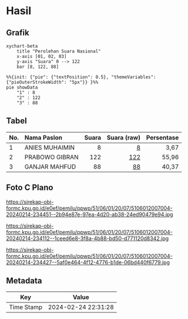 # Hasil

## Grafik

```mermaid
xychart-beta
    title "Perolehan Suara Nasional"
    x-axis [01, 02, 03]
    y-axis "Suara" 0 --> 122
    bar [8, 122, 88]
```

```mermaid
%%{init: {"pie": {"textPosition": 0.5}, "themeVariables": {"pieOuterStrokeWidth": "5px"}} }%%
pie showData
    "1" : 8
    "2" : 122
    "3" : 88
```

## Tabel

| No. | Nama Paslon    | Suara | Suara (raw) | Persentase |
|:--- |:-------------- | -----:| -----------:| ----------:|
| 1   | ANIES MUHAIMIN | 8     | [8][p-1]    | 3,67       |
| 2   | PRABOWO GIBRAN | 122   | [122][p-2]  | 55,96      |
| 3   | GANJAR MAHFUD  | 88    | [88][p-3]   | 40,37      |


[p-1]: https://github.com/gigit-pemilu/pemilu-2024/blob/main/pilpres/hitung-suara/sub/51-bali/sub/06-bangli/sub/01-susut/sub/2007-tiga/sub/004-tps/sub/paslon-1.txt
[p-2]: https://github.com/gigit-pemilu/pemilu-2024/blob/main/pilpres/hitung-suara/sub/51-bali/sub/06-bangli/sub/01-susut/sub/2007-tiga/sub/004-tps/sub/paslon-2.txt
[p-3]: https://github.com/gigit-pemilu/pemilu-2024/blob/main/pilpres/hitung-suara/sub/51-bali/sub/06-bangli/sub/01-susut/sub/2007-tiga/sub/004-tps/sub/paslon-3.txt

## Foto C Plano

https://sirekap-obj-formc.kpu.go.id/e0ef/pemilu/ppwp/51/06/01/20/07/5106012007004-20240214-234451--2b94e87e-97ea-4d20-ab38-24ed90479e94.jpg

https://sirekap-obj-formc.kpu.go.id/e0ef/pemilu/ppwp/51/06/01/20/07/5106012007004-20240214-234112--1ceed6e8-3f8a-4b88-bd50-d771120d8342.jpg

https://sirekap-obj-formc.kpu.go.id/e0ef/pemilu/ppwp/51/06/01/20/07/5106012007004-20240214-234427--5af0e464-4f12-4776-b1de-06bd440f6779.jpg


## Metadata

| Key        | Value               |
| ---------- | ------------------- |
| Time Stamp | 2024-02-24 22:31:28 |



